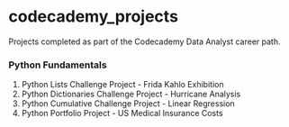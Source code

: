 # codecademy_projects
Projects completed as part of the Codecademy Data Analyst career path.

### Python Fundamentals
  1. Python Lists Challenge Project - Frida Kahlo Exhibition
  2. Python Dictionaries Challenge Project - Hurricane Analysis
  3. Python Cumulative Challenge Project - Linear Regression
  4. Python Portfolio Project - US Medical Insurance Costs

